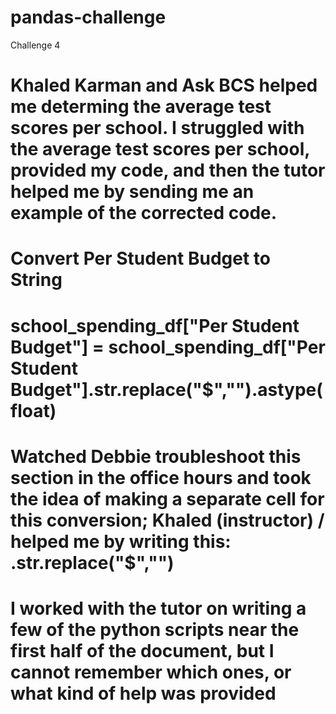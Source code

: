 # pandas-challenge
Challenge 4
# Khaled Karman and Ask BCS helped me determing the average test scores per school. I struggled with the average test scores per school, provided my code, and then the tutor helped me by sending me an example of the corrected code.


# Convert Per Student Budget to String
# school_spending_df["Per Student Budget"] = school_spending_df["Per Student Budget"].str.replace("$","").astype(float)
# Watched Debbie troubleshoot this section in the office hours and took the idea of making a separate cell for this conversion; Khaled (instructor) / helped me by writing this: .str.replace("$","")

# I worked with the tutor on writing a few of the python scripts near the first half of the document, but I cannot remember which ones, or what kind of help was provided
